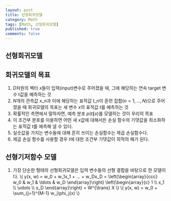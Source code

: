```yaml
---
layout: post
title: 선형회귀모델
category: Math
tags: [Math, 선형회귀모델]
published: true
comments: false
---
```


선형회귀모델
---

## 회귀모델의 목표
1. $D$차원의 벡터 $x$들이 입력(input)변수로 주어졌을 때, 그에 해당하는 연속 target 변수 t값을 예측하는 것
2. $N$개의 관측값 ${x\_n}$과 이에 해당하는 표적값 ${t\_n}$이 훈련 집합$(n = 1, \ldots, N)$으로 주어졌을 때 회귀모델의 목표는 새 변수 $x$의 표적값 $t$를 예측하는 것
3. 확률적인 측면에서 말하자면, 예측 분포 $p(t\|x)$를 모델하는 것이 우리의 목표
4. 이 조건부 분포를 이용하면 어떤 새 $x$값에 대해서든 손실 함수의 기댓값을 최소화하는 표적값 $t$를 예측해 낼 수 있다.
5. 실숫값을 가지는 변수들에 대해 흔히 쓰이는 손실함수는 제곱 손실함수다.
6. 제곱 손실 함수를 사용할 경우 $t$에 대한 조건부 기댓값이 최적의 해가 된다.

## 선형기저함수 모델
1. 가장 단순한 형태의 선형회귀모델은 입력 변수들의 선형 결합을 바탕으로 한 모델이다.
\\( y(x, w) = w\_0 + w\_1x\_1 + ... + w\_Dx\_D  = \left(\begin{array}{ccc} w\_0 & w\_1 & \ldots & w\_D \end{array}\right) \left(\begin{array}{c} 1 \\\\ x\_1 \\\\ \vdots \\\\ x\_D \end{array}\right) = W^{\\trans} X \\)
\\( y(x, w) = w\_0 + \sum\_{j=1}^{M-1} w\_j\phi\_j(x) \\)
